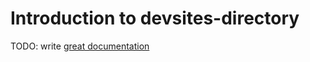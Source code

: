 # Introduction to devsites-directory

TODO: write [great documentation](http://jacobian.org/writing/what-to-write/)
